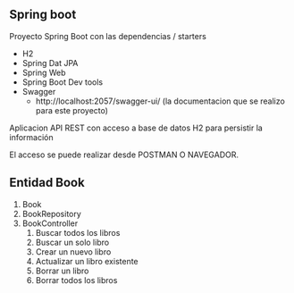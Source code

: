 ## Spring boot

Proyecto Spring Boot con las dependencias / starters

* H2
* Spring Dat JPA
* Spring Web
* Spring Boot Dev tools
* Swagger
  * http://localhost:2057/swagger-ui/ (la documentacion que se realizo para este proyecto)

Aplicacion API REST con acceso a base de datos H2 para persistir la información

El acceso se puede realizar desde POSTMAN O NAVEGADOR.

## Entidad Book

1. Book
2. BookRepository
3. BookController
   1. Buscar todos los libros
   2. Buscar un solo libro
   3. Crear un nuevo libro
   4. Actualizar un libro existente
   5. Borrar un libro
   6. Borrar todos los libros